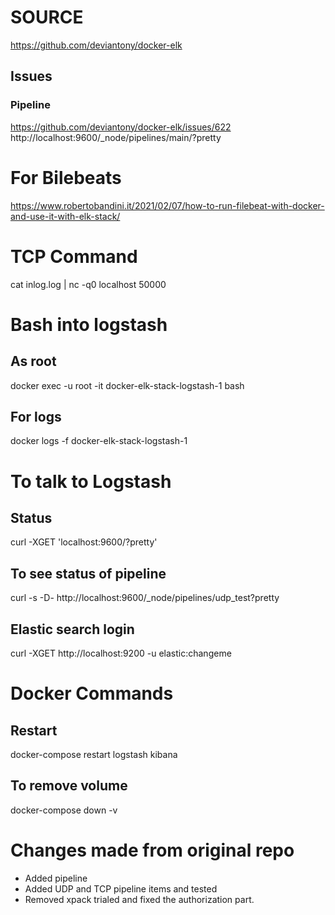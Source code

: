 # SOURCE
https://github.com/deviantony/docker-elk

## Issues
### Pipeline
https://github.com/deviantony/docker-elk/issues/622
http://localhost:9600/_node/pipelines/main/?pretty

# For Bilebeats
https://www.robertobandini.it/2021/02/07/how-to-run-filebeat-with-docker-and-use-it-with-elk-stack/


# TCP Command
cat inlog.log | nc -q0 localhost 50000

# Bash into logstash 
## As root
docker exec -u root -it docker-elk-stack-logstash-1 bash

## For logs
docker logs -f docker-elk-stack-logstash-1

# To talk to Logstash

## Status
curl -XGET 'localhost:9600/?pretty'

## To see status of pipeline
curl -s -D- http://localhost:9600/_node/pipelines/udp_test\?pretty

## Elastic search login
curl -XGET http://localhost:9200 -u elastic:changeme

# Docker Commands

## Restart
docker-compose restart logstash kibana

## To remove volume
docker-compose down -v


# Changes made from original repo
- Added pipeline
- Added UDP and TCP pipeline items and tested
- Removed xpack trialed and fixed the authorization part.
